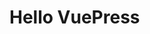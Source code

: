 <!--
 * @Author: error: git config user.name && git config user.email & please set dead value or install git
 * @Date: 2022-06-17 16:59:30
 * @LastEditors: error: git config user.name && git config user.email & please set dead value or install git
 * @LastEditTime: 2022-06-17 17:03:31
 * @FilePath: \demo\docs\README.md
 * @Description: 这是默认设置,请设置`customMade`, 打开koroFileHeader查看配置 进行设置: https://github.com/OBKoro1/koro1FileHeader/wiki/%E9%85%8D%E7%BD%AE
-->
# Hello VuePress
